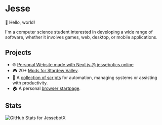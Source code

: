 # Jesse
👋 Hello, world!

I'm a computer science student interested in developing a wide range of software, whether it involves games, web, desktop, or mobile applications.

## Projects
- 🌐 [Personal Website made with Next.js @ jessebotics.online](https://github.com/JessebotX/jessebotics.online)
- 🎮 20+ [Mods for Stardew Valley][1].
- 📜 A [collection of scripts][2] for automation, managing systems or
  assisting with productivity.
- 🏠 A personal [browser startpage][3].

[1]: https://github.com/JessebotX/StardewValleyMods
[2]: https://github.com/JessebotX/bin
[3]: https://github.com/JessebotX/startpage

## Stats
![GitHub Stats for JessebotX](https://github-readme-stats.vercel.app/api?username=JessebotX)
